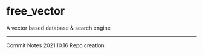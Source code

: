 # free_vector
A vector based database &amp; search engine

---
Commit Notes
2021.10.16 Repo creation

